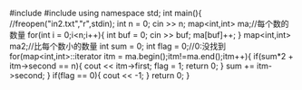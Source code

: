 #include<iostream>
#include<map>
using namespace std;
int main(){
	//freopen("in2.txt","r",stdin);
	int n = 0;
	cin >> n;
	map<int,int> ma;//每个数的数量
	for(int i = 0;i<n;i++){
		int buf = 0;
		cin >> buf;
		ma[buf]++;
	}
	map<int,int> ma2;//比每个数小的数量
	int sum = 0;
	int flag = 0;//0:没找到
	for(map<int,int>::iterator itm = ma.begin();itm!=ma.end();itm++){
		if(sum*2 + itm->second == n){
			cout << itm->first;
			flag = 1;
			return 0;
		}
		sum += itm->second;
	}
	if(flag == 0){
		cout << -1;
	}
	return 0;
}
